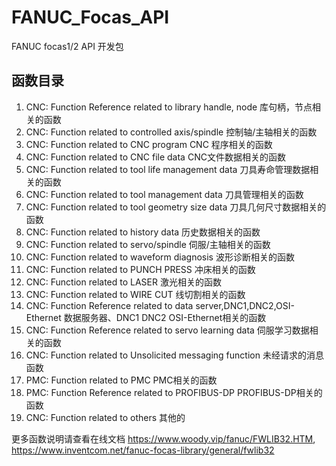 # FANUC_Focas_API
FANUC focas1/2 API 开发包

## 函数目录

1. CNC: Function Reference related to library handle, node 库句柄，节点相关的函数
2. CNC: Function related to controlled axis/spindle 控制轴/主轴相关的函数
3. CNC: Function related to CNC program CNC 程序相关的函数
4. CNC: Function related to CNC file data CNC文件数据相关的函数
5. CNC: Function related to tool life management data 刀具寿命管理数据相关的函数
6. CNC: Function related to tool management data 刀具管理相关的函数
7. CNC: Function related to tool geometry size data 刀具几何尺寸数据相关的函数
8. CNC: Function related to history data 历史数据相关的函数
9. CNC: Function related to servo/spindle 伺服/主轴相关的函数
10. CNC: Function related to waveform diagnosis 波形诊断相关的函数
11. CNC: Function related to PUNCH PRESS 冲床相关的函数
12. CNC: Function related to LASER 激光相关的函数
13. CNC: Function related to WIRE CUT 线切割相关的函数
14. CNC: Function Reference related to data server,DNC1,DNC2,OSI-Ethernet 数据服务器、DNC1 DNC2 OSI-Ethernet相关的函数
15. CNC: Function Reference related to servo learning data 伺服学习数据相关的函数
16. CNC: Function related to Unsolicited messaging function 未经请求的消息函数
17. PMC: Function related to PMC PMC相关的函数
18. PMC: Function Reference related to PROFIBUS-DP PROFIBUS-DP相关的函数
19. CNC: Function related to others 其他的


更多函数说明请查看在线文档 https://www.woody.vip/fanuc/FWLIB32.HTM, https://www.inventcom.net/fanuc-focas-library/general/fwlib32
